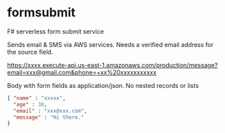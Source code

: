 # formsubmit
F# serverless form submit service

Sends email & SMS via AWS services.
Needs a verified email address for the source field.

https://xxxx.execute-api.us-east-1.amazonaws.com/production/message?email=xxx@gmail.com&phone=+xx%20xxxxxxxxxxx

Body with form fields as application/json. No nested records or lists

```json
{ "name" : "xxxxx",
  "age" : 30,
  "email" : "xxx@xxx.com",
  "message" : "Hi there."
}
```
